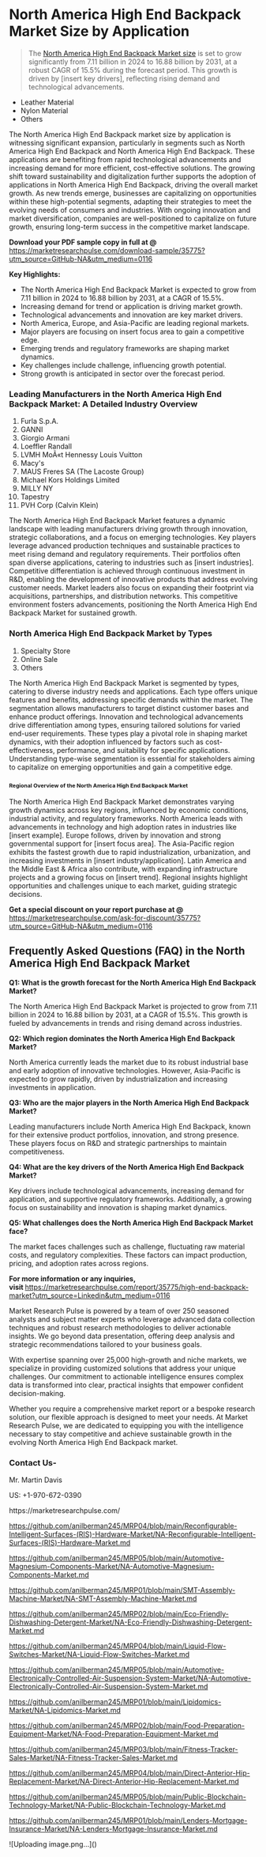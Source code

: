 <h1>North America High End Backpack Market&nbsp;Size by Application</h1><blockquote><p>The <a href="https://marketresearchpulse.com/download-sample/35775?utm_source=GitHub-NA&amp;utm_medium=0116">North America High End Backpack Market size</a> is set to grow significantly from 7.11 billion in 2024 to 16.88 billion by 2031, at a robust CAGR of 15.5% during the forecast period. This growth is driven by [insert key drivers], reflecting rising demand and technological advancements.</p></blockquote><ul><li>Leather Material<li> Nylon Material<li> Others</li></ul><p>The North America High End Backpack market size by application is witnessing significant expansion, particularly in segments such as North America High End Backpack and North America High End Backpack. These applications are benefiting from rapid technological advancements and increasing demand for more efficient, cost-effective solutions. The growing shift toward sustainability and digitalization further supports the adoption of applications in North America High End Backpack, driving the overall market growth. As new trends emerge, businesses are capitalizing on opportunities within these high-potential segments, adapting their strategies to meet the evolving needs of consumers and industries. With ongoing innovation and market diversification, companies are well-positioned to capitalize on future growth, ensuring long-term success in the competitive market landscape.</p><p><strong>Download your PDF sample copy in full at @ </strong><a href="https://marketresearchpulse.com/download-sample/35775?utm_source=GitHub-NA&amp;utm_medium=0116">https://marketresearchpulse.com/download-sample/35775?utm_source=GitHub-NA&amp;utm_medium=0116</a></p><p><strong>Key Highlights: </strong></p><ul><li>The North America High End Backpack Market is expected to grow from 7.11 billion in 2024 to 16.88 billion by 2031, at a CAGR of 15.5%.</li><li>Increasing demand for trend or application is driving market growth.</li><li>Technological advancements and innovation are key market drivers.</li><li>North America, Europe, and Asia-Pacific are leading regional markets.</li><li>Major players are focusing on insert focus area to gain a competitive edge.</li><li>Emerging trends and regulatory frameworks are shaping market dynamics.</li><li>Key challenges include challenge, influencing growth potential.</li><li>Strong growth is anticipated in sector over the forecast period.</li></ul><h3>Leading Manufacturers in the North America High End Backpack Market: A Detailed Industry Overview</h3><ol><li>Furla S.p.A.</li><li>GANNI</li><li>Giorgio Armani</li><li>Loeffler Randall</li><li>LVMH MoÃ«t Hennessy Louis Vuitton</li><li>Macy's</li><li>MAUS Freres SA (The Lacoste Group)</li><li>Michael Kors Holdings Limited</li><li>MILLY NY</li><li>Tapestry</li><li>PVH Corp (Calvin Klein)</li></ol><div class="flex max-w-full flex-col flex-grow"><div class="min-h-8 text-message flex w-full flex-col items-end gap-2 whitespace-normal break-words [.text-message+&amp;]:mt-5" dir="auto" data-message-author-role="assistant" data-message-id="fd8432e4-4910-450d-b182-61b7bfb0a01f" data-message-model-slug="gpt-4o"><div class="flex w-full flex-col gap-1 empty:hidden first:pt-[3px]"><div class="markdown prose w-full break-words dark:prose-invert light"><p>The North America High End Backpack Market features a dynamic landscape with leading manufacturers driving growth through innovation, strategic collaborations, and a focus on emerging technologies. Key players leverage advanced production techniques and sustainable practices to meet rising demand and regulatory requirements. Their portfolios often span diverse applications, catering to industries such as [insert industries]. Competitive differentiation is achieved through continuous investment in R&amp;D, enabling the development of innovative products that address evolving customer needs. Market leaders also focus on expanding their footprint via acquisitions, partnerships, and distribution networks. This competitive environment fosters advancements, positioning the North America High End Backpack Market for sustained growth.</p></div></div></div></div><h3>North America High End Backpack Market by Types</h3><ol><li>Specialty Store<li> Online Sale<li> Others</li></ol><div class="flex max-w-full flex-col flex-grow"><div class="min-h-8 text-message flex w-full flex-col items-end gap-2 whitespace-normal break-words [.text-message+&amp;]:mt-5" dir="auto" data-message-author-role="assistant" data-message-id="084470be-0bb7-4664-bddf-5156b4f41249" data-message-model-slug="gpt-4o-mini"><div class="flex w-full flex-col gap-1 empty:hidden first:pt-[3px]"><div class="markdown prose w-full break-words dark:prose-invert light"><p>The North America High End Backpack Market is segmented by types, catering to diverse industry needs and applications. Each type offers unique features and benefits, addressing specific demands within the market. The segmentation allows manufacturers to target distinct customer bases and enhance product offerings. Innovation and technological advancements drive differentiation among types, ensuring tailored solutions for varied end-user requirements. These types play a pivotal role in shaping market dynamics, with their adoption influenced by factors such as cost-effectiveness, performance, and suitability for specific applications. Understanding type-wise segmentation is essential for stakeholders aiming to capitalize on emerging opportunities and gain a competitive edge.</p></div></div></div></div><h3><span style="font-size: 11px;">Regional Overview of the North America High End Backpack Market</span></h3><div class="flex max-w-full flex-col flex-grow"><div class="min-h-8 text-message flex w-full flex-col items-end gap-2 whitespace-normal break-words [.text-message+&amp;]:mt-5" dir="auto" data-message-author-role="assistant" data-message-id="e9038762-ce64-4e30-91c9-9bd413514231" data-message-model-slug="gpt-4o-mini"><div class="flex w-full flex-col gap-1 empty:hidden first:pt-[3px]"><div class="markdown prose w-full break-words dark:prose-invert light"><p>The North America High End Backpack Market demonstrates varying growth dynamics across key regions, influenced by economic conditions, industrial activity, and regulatory frameworks. North America leads with advancements in technology and high adoption rates in industries like [insert example]. Europe follows, driven by innovation and strong governmental support for [insert focus area]. The Asia-Pacific region exhibits the fastest growth due to rapid industrialization, urbanization, and increasing investments in [insert industry/application]. Latin America and the Middle East &amp; Africa also contribute, with expanding infrastructure projects and a growing focus on [insert trend]. Regional insights highlight opportunities and challenges unique to each market, guiding strategic decisions.</p></div></div></div></div><p><strong>Get a special discount on your report purchase at @ </strong><a href="https://marketresearchpulse.com/ask-for-discount/35775?utm_source=GitHub-NA&amp;utm_medium=0116">https://marketresearchpulse.com/ask-for-discount/35775?utm_source=GitHub-NA&amp;utm_medium=0116</a></p><h2>Frequently Asked Questions (FAQ) in the North America High End Backpack Market</h2><p><strong>Q1: What is the growth forecast for the North America High End Backpack Market?</strong></p><p>The North America High End Backpack Market is projected to grow from 7.11 billion in 2024 to 16.88 billion by 2031, at a CAGR of 15.5%. This growth is fueled by advancements in trends and rising demand across industries.</p><p><strong>Q2: Which region dominates the North America High End Backpack Market?</strong></p><p>North America currently leads the market due to its robust industrial base and early adoption of innovative technologies. However, Asia-Pacific is expected to grow rapidly, driven by industrialization and increasing investments in application.</p><p><strong>Q3: Who are the major players in the North America High End Backpack Market?</strong></p><p>Leading manufacturers include North America High End Backpack, known for their extensive product portfolios, innovation, and strong presence. These players focus on R&amp;D and strategic partnerships to maintain competitiveness.</p><p><strong>Q4: What are the key drivers of the North America High End Backpack Market?</strong></p><p>Key drivers include technological advancements, increasing demand for application, and supportive regulatory frameworks. Additionally, a growing focus on sustainability and innovation is shaping market dynamics.</p><p><strong>Q5: What challenges does the North America High End Backpack Market face?</strong></p><p>The market faces challenges such as challenge, fluctuating raw material costs, and regulatory complexities. These factors can impact production, pricing, and adoption rates across regions.</p><p><strong>For more information or any inquiries, visit&nbsp;</strong><a href="https://marketresearchpulse.com/report/35775/high-end-backpack-market?utm_source=Linkedin&utm_medium=0116">https://marketresearchpulse.com/report/35775/high-end-backpack-market?utm_source=Linkedin&utm_medium=0116</a></p><p>Market Research Pulse is powered by a team of over 250 seasoned analysts and subject matter experts who leverage advanced data collection techniques and robust research methodologies to deliver actionable insights. We go beyond data presentation, offering deep analysis and strategic recommendations tailored to your business goals.</p><p>With expertise spanning over 25,000 high-growth and niche markets, we specialize in providing customized solutions that address your unique challenges. Our commitment to actionable intelligence ensures complex data is transformed into clear, practical insights that empower confident decision-making.</p><p>Whether you require a comprehensive market report or a bespoke research solution, our flexible approach is designed to meet your needs. At Market Research Pulse, we are dedicated to equipping you with the intelligence necessary to stay competitive and achieve sustainable growth in the evolving North America High End Backpack market.</p><h3><strong>Contact Us-</strong></h3><p>Mr. Martin Davis</p><p>US: +1-970-672-0390</p><p>https://marketresearchpulse.com/</p><p><a href="https://github.com/anilberman245/MRP04/blob/main/Reconfigurable-Intelligent-Surfaces-(RIS)-Hardware-Market/NA-Reconfigurable-Intelligent-Surfaces-(RIS)-Hardware-Market.md">https://github.com/anilberman245/MRP04/blob/main/Reconfigurable-Intelligent-Surfaces-(RIS)-Hardware-Market/NA-Reconfigurable-Intelligent-Surfaces-(RIS)-Hardware-Market.md</a></p><p><a href="https://github.com/anilberman245/MRP05/blob/main/Automotive-Magnesium-Components-Market/NA-Automotive-Magnesium-Components-Market.md">https://github.com/anilberman245/MRP05/blob/main/Automotive-Magnesium-Components-Market/NA-Automotive-Magnesium-Components-Market.md</a></p><p><a href="https://github.com/anilberman245/MRP01/blob/main/SMT-Assembly-Machine-Market/NA-SMT-Assembly-Machine-Market.md">https://github.com/anilberman245/MRP01/blob/main/SMT-Assembly-Machine-Market/NA-SMT-Assembly-Machine-Market.md</a></p><p><a href="https://github.com/anilberman245/MRP02/blob/main/Eco-Friendly-Dishwashing-Detergent-Market/NA-Eco-Friendly-Dishwashing-Detergent-Market.md">https://github.com/anilberman245/MRP02/blob/main/Eco-Friendly-Dishwashing-Detergent-Market/NA-Eco-Friendly-Dishwashing-Detergent-Market.md</a></p><p><a href="https://github.com/anilberman245/MRP04/blob/main/Liquid-Flow-Switches-Market/NA-Liquid-Flow-Switches-Market.md">https://github.com/anilberman245/MRP04/blob/main/Liquid-Flow-Switches-Market/NA-Liquid-Flow-Switches-Market.md</a></p><p><a href="https://github.com/anilberman245/MRP05/blob/main/Automotive-Electronically-Controlled-Air-Suspension-System-Market/NA-Automotive-Electronically-Controlled-Air-Suspension-System-Market.md">https://github.com/anilberman245/MRP05/blob/main/Automotive-Electronically-Controlled-Air-Suspension-System-Market/NA-Automotive-Electronically-Controlled-Air-Suspension-System-Market.md</a></p><p><a href="https://github.com/anilberman245/MRP01/blob/main/Lipidomics-Market/NA-Lipidomics-Market.md">https://github.com/anilberman245/MRP01/blob/main/Lipidomics-Market/NA-Lipidomics-Market.md</a></p><p><a href="https://github.com/anilberman245/MRP02/blob/main/Food-Preparation-Equipment-Market/NA-Food-Preparation-Equipment-Market.md">https://github.com/anilberman245/MRP02/blob/main/Food-Preparation-Equipment-Market/NA-Food-Preparation-Equipment-Market.md</a></p><p><a href="https://github.com/anilberman245/MRP03/blob/main/Fitness-Tracker-Sales-Market/NA-Fitness-Tracker-Sales-Market.md">https://github.com/anilberman245/MRP03/blob/main/Fitness-Tracker-Sales-Market/NA-Fitness-Tracker-Sales-Market.md</a></p><p><a href="https://github.com/anilberman245/MRP04/blob/main/Direct-Anterior-Hip-Replacement-Market/NA-Direct-Anterior-Hip-Replacement-Market.md">https://github.com/anilberman245/MRP04/blob/main/Direct-Anterior-Hip-Replacement-Market/NA-Direct-Anterior-Hip-Replacement-Market.md</a></p><p><a href="https://github.com/anilberman245/MRP05/blob/main/Public-Blockchain-Technology-Market/NA-Public-Blockchain-Technology-Market.md">https://github.com/anilberman245/MRP05/blob/main/Public-Blockchain-Technology-Market/NA-Public-Blockchain-Technology-Market.md</a></p><p><a href="https://github.com/anilberman245/MRP01/blob/main/Lenders-Mortgage-Insurance-Market/NA-Lenders-Mortgage-Insurance-Market.md">https://github.com/anilberman245/MRP01/blob/main/Lenders-Mortgage-Insurance-Market/NA-Lenders-Mortgage-Insurance-Market.md</a></p>
![Uploading image.png…]()
